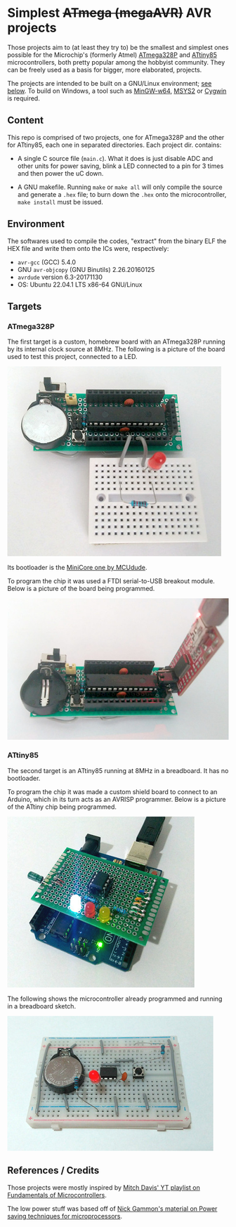 # Simplest ~~ATmega (megaAVR)~~ AVR projects

Those projects aim to (at least they try to) be the smallest and simplest ones possible for the
Microchip's (formerly Atmel) [ATmega328P](https://www.microchip.com/en-us/product/ATmega328P)
and [ATtiny85](https://www.microchip.com/en-us/product/ATtiny85) microcontrollers, both pretty
popular among the hobbyist community. They can be freely used as a basis for bigger, more
elaborated, projects.

The projects are intended to be built on a GNU/Linux environment; [see below](#environment). To
build on Windows, a tool such as [MinGW-w64](https://www.mingw-w64.org/), [MSYS2](https://www.msys2.org/)
or [Cygwin](http://cygwin.com/) is required.

## Content

This repo is comprised of two projects, one for ATmega328P and the other for ATtiny85, each one in
separated directories. Each project dir. contains:

 - A single C source file (`main.c`). What it does is just disable ADC and other units for power
   saving, blink a LED connected to a pin for 3 times and then power the uC down.

 - A GNU makefile. Running `make` or `make all` will only compile the source and generate a `.hex`
   file; to burn down the `.hex` onto the microcontroller, `make install` must be issued.

## Environment

The softwares used to compile the codes, "extract" from the binary ELF the HEX file and write them
onto the ICs were, respectively:

 - `avr-gcc` (GCC) 5.4.0
 - GNU `avr-objcopy` (GNU Binutils) 2.26.20160125
 - `avrdude` version 6.3-20171130
 - OS: Ubuntu 22.04.1 LTS x86-64 GNU/Linux

## Targets

### ATmega328P

The first target is a custom, homebrew board with an ATmega328P running by its internal clock source
at 8MHz. The following is a picture of the board used to test this project, connected to a LED.

![The homemade ATmega328P board](https://raw.githubusercontent.com/rddevitte/simplest-atmega-project/master/img/img1.jpg)

Its bootloader is the [MiniCore one by MCUdude](https://github.com/MCUdude/MiniCore).

To program the chip it was used a FTDI serial-to-USB breakout module. Below is a picture of the
board being programmed.

![The chip being programmed by a FTDI module](https://raw.githubusercontent.com/rddevitte/simplest-atmega-project/master/img/img2.jpg)

### ATtiny85

The second target is an ATtiny85 running at 8MHz in a breadboard. It has no bootloader.

To program the chip it was made a custom shield board to connect to an Arduino, which in its turn
acts as an AVRISP programmer. Below is a picture of the ATtiny chip being programmed.

![The chip connectd to a homemade shield being programmed by an Arduino](https://raw.githubusercontent.com/rddevitte/simplest-atmega-project/master/img/img3.jpg)

The following shows the microcontroller already programmed and running in a breadboard sketch.

![The chip running in a breadboard](https://raw.githubusercontent.com/rddevitte/simplest-atmega-project/master/img/img4.jpg)

## References / Credits

Those projects were mostly inspired by [Mitch Davis' YT playlist on Fundamentals of Microcontrollers](https://www.youtube.com/playlist?list=PLNyfXcjhOAwOF-7S-ZoW2wuQ6Y-4hfjMR).

The low power stuff was based off of [Nick Gammon's material on Power saving techniques for microprocessors](https://www.gammon.com.au/power).
